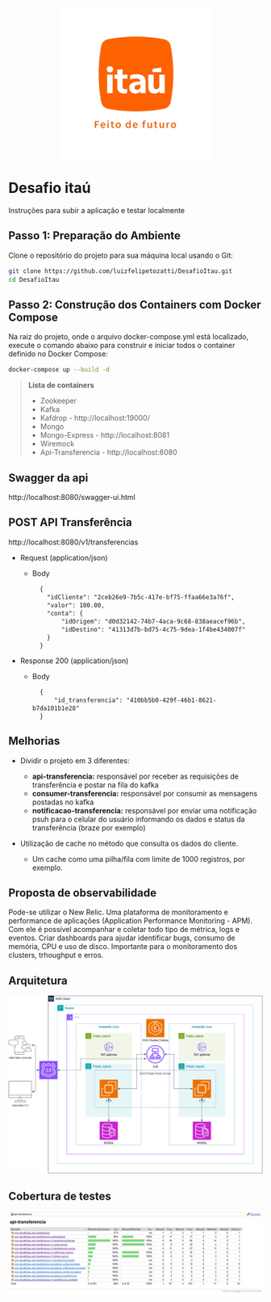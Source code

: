 <div align="center">
  <img height="300" src="novo-logo-itau-png-sem-fundo.png" width="300"/>
</div>

# Desafio itaú

Instruções para subir a aplicação e testar localmente

## Passo 1: Preparação do Ambiente

Clone o repositório do projeto para sua máquina local usando o Git:

```bash
git clone https://github.com/luizfelipetozatti/DesafioItau.git
cd DesafioItau
```

## Passo 2: Construção dos Containers com Docker Compose

Na raiz do projeto, onde o arquivo docker-compose.yml está localizado, execute o comando abaixo para construir e iniciar todos o container definido no Docker Compose:

```bash
docker-compose up --build -d
```

> **Lista de containers**
>  - Zookeeper
>  - Kafka
>  - Kafdrop - http://localhost:19000/
>  - Mongo
>  - Mongo-Express - http://localhost:8081
>  - Wiremock
>  - Api-Transferencia -  http://localhost:8080

## Swagger da api

http://localhost:8080/swagger-ui.html

## POST API Transferência

http://localhost:8080/v1/transferencias

+ Request (application/json)

  + Body

          {
            "idCliente": "2ceb26e9-7b5c-417e-bf75-ffaa66e3a76f",
            "valor": 100.00,
            "conta": {
                "idOrigem": "d0d32142-74b7-4aca-9c68-838aeacef96b",
                "idDestino": "41313d7b-bd75-4c75-9dea-1f4be434007f"
            }
          }

+ Response 200 (application/json)

  + Body

          {
              "id_transferencia": "410bb5b0-429f-46b1-8621-b7da101b1e28"
          }

## Melhorias
+ Dividir o projeto em 3 diferentes:
  + **api-transferencia:** responsável por receber as requisições de transferência e postar na fila do kafka
  + **consumer-transferencia:** responsável por consumir as mensagens postadas no kafka
  + **notificacao-transferencia:** responsável por enviar uma notificação psuh para o celular do usuário informando os dados e status da transferência (braze por exemplo)

+ Utilização de cache no método que consulta os dados do cliente.
  + Um cache como uma pilha/fila com limite de 1000 registros, por exemplo.

## Proposta de observabilidade
Pode-se utilizar o New Relic. Uma plataforma de monitoramento e performance de aplicações (Application Performance Monitoring - APM). Com ele é possível acompanhar e coletar todo tipo de métrica, logs e eventos. Criar dashboards para ajudar identificar bugs, consumo de memória, CPU e uso de disco. Importante para o monitoramento dos clusters, trhoughput e erros.

## Arquitetura
![](Arquitetura.drawio.png)

## Cobertura de testes
![](cobertura_testes.png)